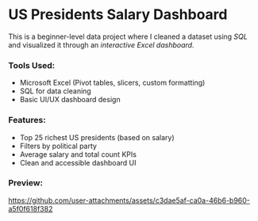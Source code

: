 
# US Presidents Salary Dashboard

This is a beginner-level data project where I cleaned a dataset using *SQL* and visualized it through an *interactive Excel dashboard*.

### Tools Used:
- Microsoft Excel (Pivot tables, slicers, custom formatting)
- SQL for data cleaning
- Basic UI/UX dashboard design

### Features:
- Top 25 richest US presidents (based on salary)
- Filters by political party
- Average salary and total count KPIs
- Clean and accessible dashboard UI

###  Preview:



https://github.com/user-attachments/assets/c3dae5af-ca0a-46b6-b960-a5f0f618f382


